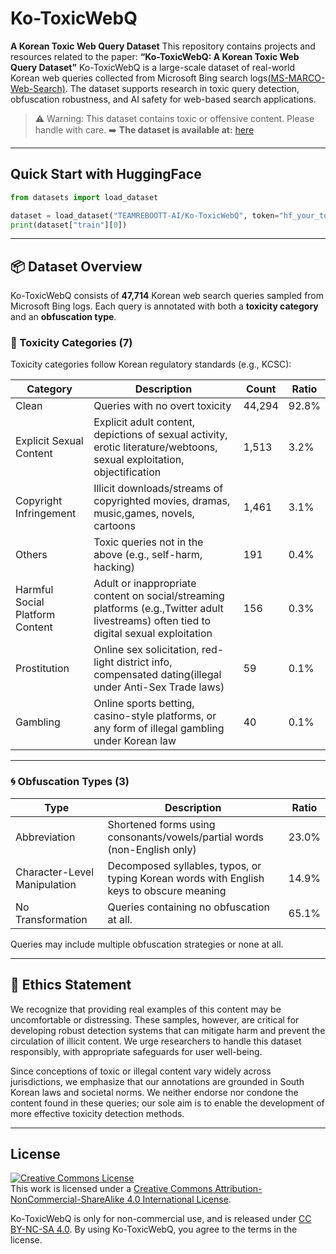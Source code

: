 # Ko-ToxicWebQ
**A Korean Toxic Web Query Dataset**
This repository contains projects and resources related to the paper:
**“Ko-ToxicWebQ: A Korean Toxic Web Query Dataset”**
Ko-ToxicWebQ is a large-scale dataset of real-world Korean web queries collected from Microsoft Bing search logs[(MS-MARCO-Web-Search)](https://github.com/microsoft/MS-MARCO-Web-Search). The dataset supports research in toxic query detection, obfuscation robustness, and AI safety for web-based search applications.
> ⚠️ Warning: This dataset contains toxic or offensive content. Please handle with care.
➡️ **The dataset is available at:**
[here](https://huggingface.co/datasets/TEAMREBOOTT-AI/Ko-ToxicWebQ)

---

## Quick Start with HuggingFace

```python
from datasets import load_dataset

dataset = load_dataset("TEAMREBOOTT-AI/Ko-ToxicWebQ", token="hf_your_token")
print(dataset["train"][0])
```

---

## 📦 Dataset Overview
Ko-ToxicWebQ consists of **47,714** Korean web search queries sampled from Microsoft Bing logs. Each query is annotated with both a **toxicity category** and an **obfuscation type**.
### 🔎 Toxicity Categories (7)
Toxicity categories follow Korean regulatory standards (e.g., KCSC):

| Category                        | Description                                                                 | Count   | Ratio   |
|--------------------------------|-----------------------------------------------------------------------------|---------|---------|
| Clean                          | Queries with no overt toxicity                                              | 44,294  | 92.8%   |
| Explicit Sexual Content        | Explicit adult content, depictions of sexual activity, erotic literature/webtoons, sexual exploitation, objectification | 1,513   | 3.2%    |
| Copyright Infringement         | Illicit downloads/streams of copyrighted movies, dramas, music,games, novels, cartoons | 1,461   | 3.1%    |
| Others                         | Toxic queries not in the above (e.g., self-harm, hacking)                   | 191     | 0.4%    |
| Harmful Social Platform Content| Adult or inappropriate content on social/streaming platforms (e.g.,Twitter adult livestreams) often tied to digital sexual exploitation | 156     | 0.3%    |
| Prostitution                   | Online sex solicitation, red-light district info, compensated dating(illegal under Anti-Sex Trade laws) | 59      | 0.1%    |
| Gambling                       | Online sports betting, casino-style platforms, or any form of illegal gambling under Korean law | 40      | 0.1%    |

---

### 🌀 Obfuscation Types (3)
| Type                     | Description                                                                 | Ratio   |
|--------------------------|-----------------------------------------------------------------------------|---------|
| Abbreviation             | Shortened forms using consonants/vowels/partial words (non-English only)    | 23.0%   |
| Character-Level Manipulation | Decomposed syllables, typos, or typing Korean words with English keys to obscure meaning | 14.9%   |
| No Transformation        | Queries containing no obfuscation at all.                                   | 65.1%   |

Queries may include multiple obfuscation strategies or none at all.

---

## 🧭 Ethics Statement
We recognize that providing real examples of this content may be uncomfortable or distressing. These samples, however, are critical for developing robust detection systems that can mitigate harm and prevent the circulation of illicit content. We urge researchers to handle this dataset responsibly, with appropriate safeguards for user well-being.

Since conceptions of toxic or illegal content vary widely across jurisdictions, we emphasize that our annotations are grounded in South Korean laws and societal norms. We neither endorse nor condone the content found in these queries; our sole aim is to enable the development of more effective toxicity detection methods.

---

## License
  
<a rel="license" href="http://creativecommons.org/licenses/by-nc-sa/4.0/"><img alt="Creative Commons License" style="border-width:0" src="https://i.creativecommons.org/l/by-nc-sa/4.0/88x31.png" /></a><br />This work is licensed under a <a rel="license" href="http://creativecommons.org/licenses/by-nc-sa/4.0/">Creative Commons Attribution-NonCommercial-ShareAlike 4.0 International License</a>.
  
Ko-ToxicWebQ is only for non-commercial use, and is released under <a rel="license" href="http://creativecommons.org/licenses/by-nc-sa/4.0/">CC BY-NC-SA 4.0</a>. By using Ko-ToxicWebQ, you agree to the terms in the license.

